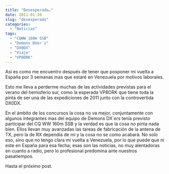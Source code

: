 ```yaml
---
title: "Desesperado…"
date: 2011-01-20
slug: "desesperado"
categories:
  - "Noticias"
tags:
  - "CQWW 160m SSB"
  - "Demons DXer´s"
  - "DX0DX"
  - "Viaje"
  - "VP8ORK"
---
```


Así es como me encuentro después de tener que posponer mi vuelta a España por 3 semanas mas que estaré en Venezuela por motivos laborales.

Esto me lleva a perderme muchas de las actividades previstas para el verano del hemisferio sur, como la esperada VP8ORK que tiene toda la pinta de ser una de las expediciones de 2011 junto con la controvertida DX0DX.

En el ámbito de los concursos la cosa no va mejor, conjuntamente con algunos integrantes mas del equipo de Demons DX´ers tenía previsto participar del CQ WW 160m SSB y la verdad es que la cosa no pinta nada bien. Ellos llevan muy avanzadas las tareas de fabricación de la antena de TX, pero la de RX dependía de mí y la cosa no se como acabará. No solo eso, sino que no tengo clara mi vuelta a Venezuela, por lo que puede que ni este en España para esa fecha; esas son las noticias, no muy alentadoras en cuanto a radio, pero lo profesional predomina ante nuestros pasatiempos.

Hasta el próximo post.
